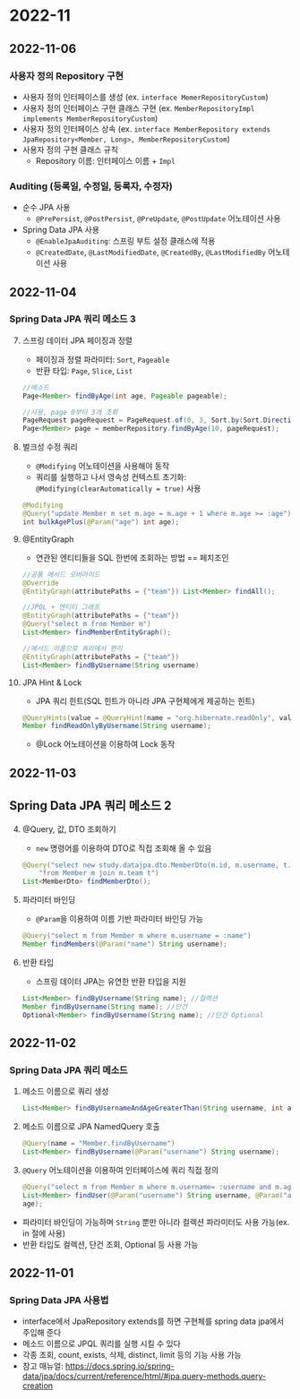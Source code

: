 # 2022-11

## 2022-11-06
### 사용자 정의 Repository 구현

- 사용자 정의 인터페이스를 생성 (ex. `interface MemerRepositoryCustom`)
- 사용자 정의 인터페이스 구현 클래스 구현 (ex. `MemberRepositoryImpl implements MemberRepositoryCustom`)
- 사용자 정의 인터페이스 상속 (ex. `interface MemberRepository extends JpaRepository<Member, Long>, MemberRepositoryCustom`)
- 사용자 정의 구현 클래스 규칙
    - Repository 이름: 인터페이스 이름 + `Impl`

### Auditing (등록일, 수정일, 등록자, 수정자)

- 순수 JPA 사용
    - `@PrePersist`, `@PostPersist`, `@PreUpdate`, `@PostUpdate` 어노테이션 사용
- Spring Data JPA 사용
    - `@EnableJpaAuditing`: 스프링 부트 설정 클래스에 적용
    - `@CreatedDate`, `@LastModifiedDate`, `@CreatedBy`, `@LastModifiedBy` 어노테이션 사용

## 2022-11-04
### Spring Data JPA 쿼리 메소드 3
7. 스프링 데이터 JPA 페이징과 정렬
    - 페이징과 정렬 파라미터: `Sort`, `Pageable`
    - 반환 타입: `Page`, `Slice`, `List`
    
    ```java
    //메소드
    Page<Member> findByAge(int age, Pageable pageable);
    
    //사용, page 0부터 3개 조회
    PageRequest pageRequest = PageRequest.of(0, 3, Sort.by(Sort.Direction.DESC, "username"));
    Page<Member> page = memberRepository.findByAge(10, pageRequest);
    ```
    
8. 벌크성 수정 쿼리
    - `@Modifying` 어노테이션을 사용해야 동작
    - 쿼리를 실행하고 나서 영속성 컨텍스트 초기화: `@Modifying(clearAutomatically = true)` 사용
    
    ```java
    @Modifying
    @Query("update Member m set m.age = m.age + 1 where m.age >= :age")
    int bulkAgePlus(@Param("age") int age);
    ```
    
9. @EntityGraph
    - 연관된 엔티티들을 SQL 한번에 조회하는 방법 == 페치조인
    
    ```java
    //공통 메서드 오버라이드
    @Override
    @EntityGraph(attributePaths = {"team"}) List<Member> findAll();
    
    //JPQL + 엔티티 그래프
    @EntityGraph(attributePaths = {"team"})
    @Query("select m from Member m")
    List<Member> findMemberEntityGraph();
    
    //메서드 이름으로 쿼리에서 편리
    @EntityGraph(attributePaths = {"team"})
    List<Member> findByUsername(String username)
    ```
    
10. JPA Hint & Lock
    - JPA 쿼리 힌트(SQL 힌트가 아니라 JPA 구현체에게 제공하는 힌트)
    
    ```java
    @QueryHints(value = @QueryHint(name = "org.hibernate.readOnly", value = "true"))
    Member findReadOnlyByUsername(String username);
    ```
    
    - @Lock 어노테이션을 이용하여 Lock 동작

## 2022-11-03
## Spring Data JPA 쿼리 메소드 2
4. @Query, 값, DTO 조회하기
    - `new` 명령어를 이용하여 DTO로 직접 조회해 올 수 있음
    
    ```java
    @Query("select new study.datajpa.dto.MemberDto(m.id, m.username, t.name) " +
        "from Member m join m.team t")
    List<MemberDto> findMemberDto();
    ```
    
5. 파라미터 바인딩
    - `@Param`을 이용하여 이름 기반 파라미터 바인딩 가능
    
    ```java
    @Query("select m from Member m where m.username = :name")
    Member findMembers(@Param("name") String username);
    ```
    
6. 반환 타입
    - 스프링 데이터 JPA는 유연한 반환 타입을 지원
    
    ```java
    List<Member> findByUsername(String name); //컬렉션
    Member findByUsername(String name); //단건
    Optional<Member> findByUsername(String name); //단건 Optional
    ```

## 2022-11-02
### Spring Data JPA 쿼리 메소드
1. 메소드 이름으로 쿼리 생성
    ```java
    List<Member> findByUsernameAndAgeGreaterThan(String username, int age);
    ``` 
1. 메소드 이름으로 JPA NamedQuery 호출
    ```java
    @Query(name = "Member.findByUsername")
    List<Member> findByUsername(@Param("username") String username);
    ``` 
1. `@Query` 어노테이션을 이용하여 인터페이스에 쿼리 직접 정의
    ```java
    @Query("select m from Member m where m.username= :username and m.age = :age")
    List<Member> findUser(@Param("username") String username, @Param("age") int
    age);
    ```

- 파라미터 바인딩이 가능하며 `String` 뿐만 아니라 컬렉션 파라미터도 사용 가능(ex. in 절에 사용)
- 반환 타입도 컬렉션, 단건 조회, Optional 등 사용 가능

## 2022-11-01
### Spring Data JPA 사용법
- interface에서 JpaRepository extends를 하면 구현체를 spring data jpa에서 주입해 준다
- 메소드 이름으로 JPQL 쿼리를 실행 시킬 수 있다
- 각종 조회, count, exists, 삭제, distinct, limit 등의 기능 사용 가능
- 참고 매뉴얼: https://docs.spring.io/spring-data/jpa/docs/current/reference/html/#jpa.query-methods.query-creation